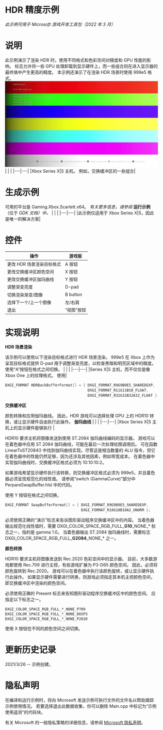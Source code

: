 # HDR 精度示例

*此示例可用于 Microsoft 游戏开发工具包（2022 年 3 月）*

# 说明

此示例演示了渲染 HDR 时，使用不同格式和色彩空间对精度和 GPU 性能的影响。
标志允许将一些 GPU 处理卸载到显示硬件上，而一些组合则在进入显示器的最终值中产生更高的精度。 本示例还演示了在渲染 HDR 场景时使用 999e5 格式。 ![后台模式 自动生成的描述](./media/image1.jpeg)
| | |
|---|---|
|Xbox Series X|S 主机。 例如，交换缓冲区的一些组合|


# 生成示例

可用的平台是 Gaming.Xbox.Scarlett.x64。 *有关更多信息，请参阅*&nbsp;__运行示例__（位于 *GDK&nbsp;文档）中。*
| | |
|---|---|
|此示例仅适用于 Xbox Series X|S，因此是唯一的解决方案|


# 控件

| 操作 | 游戏板 |
|---|---|
| 更改 HDR 场景渲染目标格式 | A 按钮 |
| 更改交换缓冲区颜色空间 | X 按钮 |
| 更改交换缓冲区伽玛曲线 | Y 按钮 |
| 调整渐变亮度 | D-pad |
| 切换渲染渐变/图像 | B button |
| 选择下一个/上一个图像 | 左/右肩 |
| 退出 | &ldquo;视图&rdquo;按钮 |

# 实现说明

**HDR 场景渲染**

该示例可以使用以下渲染目标格式进行 HDR 场景渲染。 999e5 在 Xbox 上作为呈现目标格式提供
D-pad 用于调整渐变亮度，以检查黑暗和明亮区域中的精度。 使用&ldquo;A&rdquo;按钮在格式之间切换。
| | |
|---|---|
|Series X|S 主机，而不仅仅是像 Xbox One 上的纹理格式。 使用|

```cpp
DXGI_FORMAT HDRBackBufferFormat[] = { DXGI_FORMAT_R9G9B9E5_SHAREDEXP,
                                      DXGI_FORMAT_R11G11B10_FLOAT,
                                      DXGI_FORMAT_R32G32B32A32_FLOAT };
```


**交换缓冲区**

颜色转换和应用伽玛曲线。 因此，HDR 游戏可以选择处理 GPU 上的 HDR10 转换，或让显示硬件自由执行此操作。 **伽玛曲线**
| | |
|---|---|
|Xbox Series X|S 主机上的显示硬件能够执行 |


HDR10 要求主机将图像发送到使用 ST.2084 伽玛曲线编码的显示器。 游戏可以在着色器中应用 ST.2084 伽玛曲线，可能在最后一次处理绘图调用后。 可在函数 LinearToST2084() 中找到伽玛曲线实现。尽管这是相当数量的 ALU 指令，但它在着色器中的性能仍然足够，因为还涉及其他因素，例如带宽成本。 在着色器中实现伽玛曲线时，交换缓冲区格式必须为 10:10:10:2。

如果游戏希望显示硬件执行该转换，则交换缓冲区格式必须为 999e5，并且着色器必须呈现规范化的线性值。 请参阅&ldquo;switch (GammaCurve)&rdquo;部分中 PerpareSwapBuffer.hlsl 中的代码。

使用 Y 按钮在格式之间切换。

```cpp
DXGI_FORMAT SwapBufferFormat[] = { DXGI_FORMAT_R9G9B9E5_SHAREDEXP,
                                   DXGI_FORMAT_R10G10B10A2_UNORM };
```


必须使用正确的&ldquo;演示&rdquo;标志来告诉图形驱动程序交换缓冲区中的内容。 当着色器输出规范化线性值时，需要 DXGI_COLOR_SPACE_RGB_FULL\_**G10**\_NONE\_\* 标志之一，指的是 gamma 1.0。 当着色器输出 ST.2084 伽玛曲线时，需要标志 DXGI_COLOR_SPACE_RGB_FULL\_**G2084**\_NONE\_\* 之一。

**颜色转换**

HDR10 要求主机将图像发送到 Rec.2020 色彩空间中的显示器。 目前，大多数游戏都使用 Rec.709 进行主控，有些游戏扩展为 P3-D65 颜色空间。 因此，必须将颜色旋转到 Rec.2020。 游戏可以在着色器中执行该颜色旋转，或让显示硬件执行此操作。 如果显示硬件需要进行转换，则游戏必须指定其本机主控颜色空间，即交换缓冲区中渲染的颜色空间。

必须使用正确的 Present 标志来告知图形驱动程序交换缓冲区中的颜色空间。 应指定以下标志之一。

```
DXGI_COLOR_SPACE_RGB_FULL_*_NONE_P709
DXGI_COLOR_SPACE_RGB_FULL_*_NONE_D65P3
DXGI_COLOR_SPACE_RGB_FULL_*_NONE_P2020
```

使用 X 按钮在不同的颜色空间之间切换。

# 更新历史记录

2021/3/26 -- 示例创建。

# 隐私声明

在编译和运行示例时，将向 Microsoft 发送示例可执行文件的文件名以帮助跟踪示例使用情况。 若要选择退出此数据收集，你可以删除 Main.cpp 中标记为&ldquo;示例使用遥测&rdquo;的代码块。

有关 Microsoft 的一般隐私策略的详细信息，请参阅 [Microsoft 隐私声明](https://privacy.microsoft.com/en-us/privacystatement/)。


